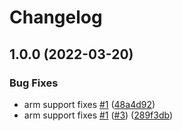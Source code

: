 # Changelog

## 1.0.0 (2022-03-20)


### Bug Fixes

* arm support fixes [#1](https://www.github.com/joke/asdf-chezmoi/issues/1) ([48a4d92](https://www.github.com/joke/asdf-chezmoi/commit/48a4d9287a00209deee095f5e3026bca2b996cc1))
* arm support fixes [#1](https://www.github.com/joke/asdf-chezmoi/issues/1) ([#3](https://www.github.com/joke/asdf-chezmoi/issues/3)) ([289f3db](https://www.github.com/joke/asdf-chezmoi/commit/289f3dbdfee0996d1b1ad7c8ff4a01f833cda66d))
